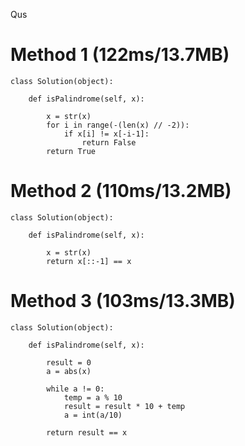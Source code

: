 Qus

# Method 1 (122ms/13.7MB)
```
class Solution(object):

    def isPalindrome(self, x):
    
        x = str(x)
        for i in range(-(len(x) // -2)):
            if x[i] != x[-i-1]:
                return False
        return True
```

# Method 2 (110ms/13.2MB)
```
class Solution(object):

    def isPalindrome(self, x):
    
        x = str(x)
        return x[::-1] == x
``` 

# Method 3 (103ms/13.3MB)

```
class Solution(object):

    def isPalindrome(self, x):
    
        result = 0
        a = abs(x)

        while a != 0:
            temp = a % 10
            result = result * 10 + temp
            a = int(a/10)
        
        return result == x
```
